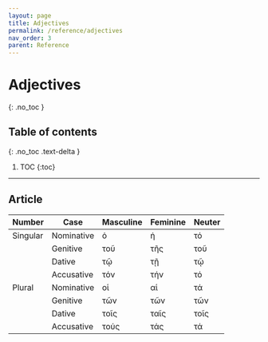 ```yaml
---
layout: page
title: Adjectives
permalink: /reference/adjectives
nav_order: 3
parent: Reference
---
```


# Adjectives
{: .no_toc }

## Table of contents
{: .no_toc .text-delta }

1. TOC
{:toc}

***

## Article

<table>
  <thead>
    <tr>
      <th>Number</th>
      <th>Case</th>
      <th>Masculine</th>
      <th>Feminine</th>
      <th>Neuter</th>
    </tr>
  </thead>
  <tbody>
    <tr>
      <td style="border-bottom: 0;">Singular</td>
      <td>Nominative</td>
      <td>ὁ</td>
      <td>ἡ</td>
      <td>τό</td>
    </tr>
    <tr>
      <td style="border-bottom: 0;"></td>
      <td>Genitive</td>
      <td>τοῦ</td>
      <td>τῆς</td>
      <td>τοῦ</td>
    </tr>
    <tr>
      <td style="border-bottom: 0;"></td>
      <td>Dative</td>
      <td>τῷ</td>
      <td>τῇ</td>
      <td>τῷ</td>
    </tr>
    <tr>
      <td></td>
      <td>Accusative</td>
      <td>τόν</td>
      <td>τήν</td>
      <td>τό</td>
    </tr>
    <tr>
      <td style="border-bottom: 0;">Plural</td>
      <td>Nominative</td>
      <td>οἱ</td>
      <td>αἱ</td>
      <td>τά</td>
    </tr>
    <tr>
      <td style="border-bottom: 0;"></td>
      <td>Genitive</td>
      <td>τῶν</td>
      <td>τῶν</td>
      <td>τῶν</td>
    </tr>
    <tr>
      <td style="border-bottom: 0;"></td>
      <td>Dative</td>
      <td>τοῖς</td>
      <td>ταῖς</td>
      <td>τοῖς</td>
    </tr>
    <tr>
      <td></td>
      <td>Accusative</td>
      <td>τούς</td>
      <td>τάς</td>
      <td>τά</td>
    </tr>
  </tbody>
</table>
